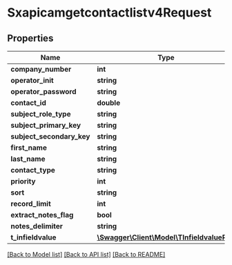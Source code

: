 # Sxapicamgetcontactlistv4Request

## Properties
Name | Type | Description | Notes
------------ | ------------- | ------------- | -------------
**company_number** | **int** |  | [optional] 
**operator_init** | **string** |  | [optional] 
**operator_password** | **string** |  | [optional] 
**contact_id** | **double** |  | [optional] 
**subject_role_type** | **string** |  | [optional] 
**subject_primary_key** | **string** |  | [optional] 
**subject_secondary_key** | **string** |  | [optional] 
**first_name** | **string** |  | [optional] 
**last_name** | **string** |  | [optional] 
**contact_type** | **string** |  | [optional] 
**priority** | **int** |  | [optional] 
**sort** | **string** |  | [optional] 
**record_limit** | **int** |  | [optional] 
**extract_notes_flag** | **bool** |  | [optional] 
**notes_delimiter** | **string** |  | [optional] 
**t_infieldvalue** | [**\Swagger\Client\Model\TInfieldvalueReq**](TInfieldvalueReq.md) |  | [optional] 

[[Back to Model list]](../README.md#documentation-for-models) [[Back to API list]](../README.md#documentation-for-api-endpoints) [[Back to README]](../README.md)


